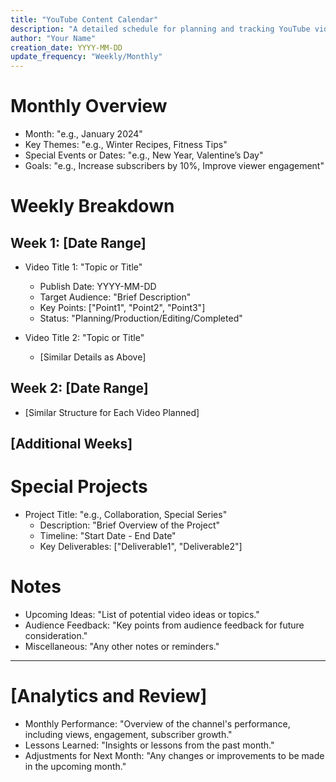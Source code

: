 ```yaml
---
title: "YouTube Content Calendar"
description: "A detailed schedule for planning and tracking YouTube video production."
author: "Your Name"
creation_date: YYYY-MM-DD
update_frequency: "Weekly/Monthly"
---
```


# Monthly Overview
- Month: "e.g., January 2024"
- Key Themes: "e.g., Winter Recipes, Fitness Tips"
- Special Events or Dates: "e.g., New Year, Valentine’s Day"
- Goals: "e.g., Increase subscribers by 10%, Improve viewer engagement"

# Weekly Breakdown
## Week 1: [Date Range]
- Video Title 1: "Topic or Title"
  - Publish Date: YYYY-MM-DD
  - Target Audience: "Brief Description"
  - Key Points: ["Point1", "Point2", "Point3"]
  - Status: "Planning/Production/Editing/Completed"

- Video Title 2: "Topic or Title"
  - [Similar Details as Above]

## Week 2: [Date Range]
- [Similar Structure for Each Video Planned]

## [Additional Weeks]

# Special Projects
- Project Title: "e.g., Collaboration, Special Series"
  - Description: "Brief Overview of the Project"
  - Timeline: "Start Date - End Date"
  - Key Deliverables: ["Deliverable1", "Deliverable2"]

# Notes
- Upcoming Ideas: "List of potential video ideas or topics."
- Audience Feedback: "Key points from audience feedback for future consideration."
- Miscellaneous: "Any other notes or reminders."

---

# [Analytics and Review]
- Monthly Performance: "Overview of the channel's performance, including views, engagement, subscriber growth."
- Lessons Learned: "Insights or lessons from the past month."
- Adjustments for Next Month: "Any changes or improvements to be made in the upcoming month."


